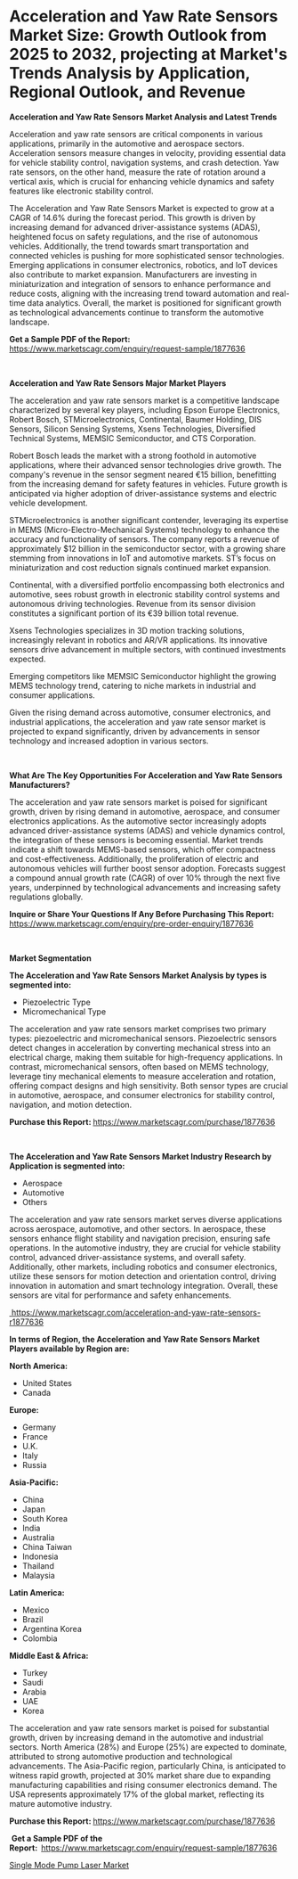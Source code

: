 <p><h1>Acceleration and Yaw Rate Sensors Market Size: Growth Outlook from 2025 to 2032, projecting at Market's Trends Analysis by Application, Regional Outlook, and Revenue</h1></p><p><strong>Acceleration and Yaw Rate Sensors Market Analysis and Latest Trends</strong></p>
<p><p>Acceleration and yaw rate sensors are critical components in various applications, primarily in the automotive and aerospace sectors. Acceleration sensors measure changes in velocity, providing essential data for vehicle stability control, navigation systems, and crash detection. Yaw rate sensors, on the other hand, measure the rate of rotation around a vertical axis, which is crucial for enhancing vehicle dynamics and safety features like electronic stability control.</p><p>The Acceleration and Yaw Rate Sensors Market is expected to grow at a CAGR of 14.6% during the forecast period. This growth is driven by increasing demand for advanced driver-assistance systems (ADAS), heightened focus on safety regulations, and the rise of autonomous vehicles. Additionally, the trend towards smart transportation and connected vehicles is pushing for more sophisticated sensor technologies. Emerging applications in consumer electronics, robotics, and IoT devices also contribute to market expansion. Manufacturers are investing in miniaturization and integration of sensors to enhance performance and reduce costs, aligning with the increasing trend toward automation and real-time data analytics. Overall, the market is positioned for significant growth as technological advancements continue to transform the automotive landscape.</p></p>
<p><strong>Get a Sample PDF of the Report:&nbsp;</strong> <a href="https://www.marketscagr.com/enquiry/request-sample/1877636?utm_campaign=1126&utm_medium=2&utm_source=Github&utm_content=ia&utm_term=07042025&utm_id=acceleration-and-yaw-rate-sensors">https://www.marketscagr.com/enquiry/request-sample/1877636</a></p>
<p>&nbsp;</p>
<p><strong>Acceleration and Yaw Rate Sensors Major Market Players</strong></p>
<p><p>The acceleration and yaw rate sensors market is a competitive landscape characterized by several key players, including Epson Europe Electronics, Robert Bosch, STMicroelectronics, Continental, Baumer Holding, DIS Sensors, Silicon Sensing Systems, Xsens Technologies, Diversified Technical Systems, MEMSIC Semiconductor, and CTS Corporation. </p><p>Robert Bosch leads the market with a strong foothold in automotive applications, where their advanced sensor technologies drive growth. The company's revenue in the sensor segment neared €15 billion, benefitting from the increasing demand for safety features in vehicles. Future growth is anticipated via higher adoption of driver-assistance systems and electric vehicle development.</p><p>STMicroelectronics is another significant contender, leveraging its expertise in MEMS (Micro-Electro-Mechanical Systems) technology to enhance the accuracy and functionality of sensors. The company reports a revenue of approximately $12 billion in the semiconductor sector, with a growing share stemming from innovations in IoT and automotive markets. ST’s focus on miniaturization and cost reduction signals continued market expansion.</p><p>Continental, with a diversified portfolio encompassing both electronics and automotive, sees robust growth in electronic stability control systems and autonomous driving technologies. Revenue from its sensor division constitutes a significant portion of its €39 billion total revenue.</p><p>Xsens Technologies specializes in 3D motion tracking solutions, increasingly relevant in robotics and AR/VR applications. Its innovative sensors drive advancement in multiple sectors, with continued investments expected.</p><p>Emerging competitors like MEMSIC Semiconductor highlight the growing MEMS technology trend, catering to niche markets in industrial and consumer applications.</p><p>Given the rising demand across automotive, consumer electronics, and industrial applications, the acceleration and yaw rate sensor market is projected to expand significantly, driven by advancements in sensor technology and increased adoption in various sectors.</p></p>
<p>&nbsp;</p>
<p><strong>What Are The Key Opportunities For Acceleration and Yaw Rate Sensors Manufacturers?</strong></p>
<p><p>The acceleration and yaw rate sensors market is poised for significant growth, driven by rising demand in automotive, aerospace, and consumer electronics applications. As the automotive sector increasingly adopts advanced driver-assistance systems (ADAS) and vehicle dynamics control, the integration of these sensors is becoming essential. Market trends indicate a shift towards MEMS-based sensors, which offer compactness and cost-effectiveness. Additionally, the proliferation of electric and autonomous vehicles will further boost sensor adoption. Forecasts suggest a compound annual growth rate (CAGR) of over 10% through the next five years, underpinned by technological advancements and increasing safety regulations globally.</p></p>
<p><strong>Inquire or Share Your Questions If Any Before Purchasing This Report:</strong> <a href="https://www.marketscagr.com/enquiry/pre-order-enquiry/1877636?utm_campaign=1126&utm_medium=2&utm_source=Github&utm_content=ia&utm_term=07042025&utm_id=acceleration-and-yaw-rate-sensors">https://www.marketscagr.com/enquiry/pre-order-enquiry/1877636</a></p>
<p>&nbsp;</p>
<p><strong>Market Segmentation</strong></p>
<p><strong>The Acceleration and Yaw Rate Sensors Market Analysis by types is segmented into:</strong></p>
<p><ul><li>Piezoelectric Type</li><li>Micromechanical Type</li></ul></p>
<p><p>The acceleration and yaw rate sensors market comprises two primary types: piezoelectric and micromechanical sensors. Piezoelectric sensors detect changes in acceleration by converting mechanical stress into an electrical charge, making them suitable for high-frequency applications. In contrast, micromechanical sensors, often based on MEMS technology, leverage tiny mechanical elements to measure acceleration and rotation, offering compact designs and high sensitivity. Both sensor types are crucial in automotive, aerospace, and consumer electronics for stability control, navigation, and motion detection.</p></p>
<p><strong>Purchase this Report:&nbsp;</strong><a href="https://www.marketscagr.com/purchase/1877636?utm_campaign=1126&utm_medium=2&utm_source=Github&utm_content=ia&utm_term=07042025&utm_id=acceleration-and-yaw-rate-sensors">https://www.marketscagr.com/purchase/1877636</a></p>
<p>&nbsp;</p>
<p><strong>The Acceleration and Yaw Rate Sensors Market Industry Research by Application is segmented into:</strong></p>
<p><ul><li>Aerospace</li><li>Automotive</li><li>Others</li></ul></p>
<p><p>The acceleration and yaw rate sensors market serves diverse applications across aerospace, automotive, and other sectors. In aerospace, these sensors enhance flight stability and navigation precision, ensuring safe operations. In the automotive industry, they are crucial for vehicle stability control, advanced driver-assistance systems, and overall safety. Additionally, other markets, including robotics and consumer electronics, utilize these sensors for motion detection and orientation control, driving innovation in automation and smart technology integration. Overall, these sensors are vital for performance and safety enhancements.</p></p>
<p><a href="https://www.marketscagr.com/acceleration-and-yaw-rate-sensors-r1877636?utm_campaign=1126&utm_medium=2&utm_source=Github&utm_content=ia&utm_term=07042025&utm_id=acceleration-and-yaw-rate-sensors">&nbsp;https://www.marketscagr.com/acceleration-and-yaw-rate-sensors-r1877636</a></p>
<p><strong>In terms of Region, the Acceleration and Yaw Rate Sensors Market Players available by Region are:</strong></p>
<p>
    <p> <strong> North America: </strong>
        <ul>
            <li>United States</li>
            <li>Canada</li>
        </ul>
        </p> 
    <p> <strong> Europe: </strong>
        <ul>
            <li>Germany</li>
            <li>France</li>
            <li>U.K.</li>
            <li>Italy</li>
            <li>Russia</li>
        </ul>
        </p> 
    <p> <strong> Asia-Pacific: </strong>
        <ul>
            <li>China</li>
            <li>Japan</li>
            <li>South Korea</li>
            <li>India</li>
            <li>Australia</li>
            <li>China Taiwan</li>
            <li>Indonesia</li>
            <li>Thailand</li>
            <li>Malaysia</li>
        </ul>
        </p> 
    <p> <strong> Latin America: </strong>
        <ul>
            <li>Mexico</li>
            <li>Brazil</li>
            <li>Argentina Korea</li>
            <li>Colombia</li>
        </ul>
        </p> 
    <p> <strong> Middle East & Africa: </strong>
        <ul>
            <li>Turkey</li>
            <li>Saudi</li>
            <li>Arabia</li>
            <li>UAE</li>
            <li>Korea</li>
        </ul>
    </p>
    </p>
<p><p>The acceleration and yaw rate sensors market is poised for substantial growth, driven by increasing demand in the automotive and industrial sectors. North America (28%) and Europe (25%) are expected to dominate, attributed to strong automotive production and technological advancements. The Asia-Pacific region, particularly China, is anticipated to witness rapid growth, projected at 30% market share due to expanding manufacturing capabilities and rising consumer electronics demand. The USA represents approximately 17% of the global market, reflecting its mature automotive industry.</p></p>
<p><strong>Purchase this Report: </strong><a href="https://www.marketscagr.com/purchase/1877636?utm_campaign=1126&utm_medium=2&utm_source=Github&utm_content=ia&utm_term=07042025&utm_id=acceleration-and-yaw-rate-sensors">https://www.marketscagr.com/purchase/1877636</a></p>
<p>&nbsp;<strong>Get a Sample PDF of the Report:&nbsp;&nbsp;</strong><a href="https://www.marketscagr.com/enquiry/request-sample/1877636?utm_campaign=1126&utm_medium=2&utm_source=Github&utm_content=ia&utm_term=07042025&utm_id=acceleration-and-yaw-rate-sensors">https://www.marketscagr.com/enquiry/request-sample/1877636</a></p>
<p><strong></strong></p>
<p><p><a href="https://github.com/julyju69/Market-Research-Report-List-6/blob/main/single-mode-pump-laser-market.md?utm_campaign=1126&utm_medium=2&utm_source=Github&utm_content=ia&utm_term=07042025&utm_id=acceleration-and-yaw-rate-sensors">Single Mode Pump Laser Market</a></p></p>